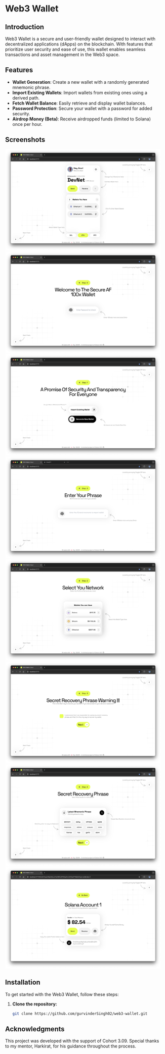 # Web3 Wallet

## Introduction

Web3 Wallet is a secure and user-friendly wallet designed to interact with decentralized applications (dApps) on the blockchain. With features that prioritize user security and ease of use, this wallet enables seamless transactions and asset management in the Web3 space.

## Features

- **Wallet Generation**: Create a new wallet with a randomly generated mnemonic phrase.
- **Import Existing Wallets**: Import wallets from existing ones using a derived path.
- **Fetch Wallet Balance**: Easily retrieve and display wallet balances.
- **Password Protection**: Secure your wallet with a password for added security.
- **Airdrop Money (Beta)**: Receive airdropped funds (limited to Solana) once per hour.

## Screenshots

![Screenshot 1](/public/ss/SS1a.png)
![Screenshot 2](/public/ss/SS2a.png)
![Screenshot 3](/public/ss/SS3a.png)
![Screenshot 6](/public/ss/SS9.png)
![Screenshot 4](/public/ss/SS4a.png)
![Screenshot 5](/public/ss/SS5a.png)
![Screenshot 6](/public/ss/SS6a.png)
![Screenshot 6](/public/ss/SS7a.png)

## Installation

To get started with the Web3 Wallet, follow these steps:

1. **Clone the repository:**
   ```bash
   git clone https://github.com/gurvinderSingh02/web3-wallet.git
   ```

## Acknowledgments

This project was developed with the support of Cohort 3.09. Special thanks to my mentor, Harkirat, for his guidance throughout the process.
